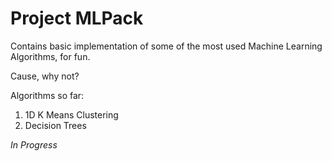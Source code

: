 # Project MLPack

Contains basic implementation of some of the most used Machine Learning Algorithms, for fun.

Cause, why not?

Algorithms so far:

 1. 1D K Means Clustering
 2. Decision Trees

*In Progress*
